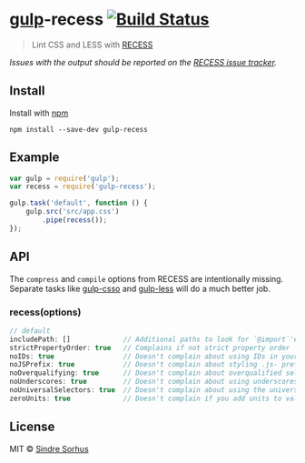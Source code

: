 # [gulp](https://github.com/wearefractal/gulp)-recess [![Build Status](https://secure.travis-ci.org/sindresorhus/gulp-recess.png?branch=master)](http://travis-ci.org/sindresorhus/gulp-recess)

> Lint CSS and LESS with [RECESS](https://github.com/twitter/recess)

*Issues with the output should be reported on the [RECESS issue tracker](https://github.com/twitter/recess/issues).*


## Install

Install with [npm](https://npmjs.org/package/gulp-recess)

```
npm install --save-dev gulp-recess
```


## Example

```js
var gulp = require('gulp');
var recess = require('gulp-recess');

gulp.task('default', function () {
	gulp.src('src/app.css')
		.pipe(recess());
});
```


## API

The `compress` and `compile` options from RECESS are intentionally missing. Separate tasks like [gulp-csso](https://github.com/ben-eb/gulp-csso) and [gulp-less](https://github.com/plus3network/gulp-less) will do a much better job.

### recess(options)

```js
// default
includePath: []				// Additional paths to look for `@import`'ed LESS files.
strictPropertyOrder: true	// Complains if not strict property order
noIDs: true					// Doesn't complain about using IDs in your stylesheets
noJSPrefix: true			// Doesn't complain about styling .js- prefixed classnames
noOverqualifying: true		// Doesn't complain about overqualified selectors (ie: div#foo.bar)
noUnderscores: true			// Doesn't complain about using underscores in your class names
noUniversalSelectors: true	// Doesn't complain about using the universal * selector
zeroUnits: true				// Doesn't complain if you add units to values of 0
```


## License

MIT © [Sindre Sorhus](http://sindresorhus.com)
